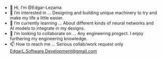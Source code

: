 - 👋 Hi, I’m @Edgar-Lezama
- 👀 I’m interested in ... Designing and building unique machinery to try and make my life a little easier.
- 🌱 I’m currently learning ... About different kinds of neural networks and AI models to integrate in my designs.
- 💞️ I’m looking to collaborate on ... Any engineering progect. I enjoy furthering my engineering knowledge. 
- 📫 How to reach me ... Serious collab/work request only EdgarL.Software.Development@gmail.com 

<!---
Edgar-Lezama/Edgar-Lezama is a ✨ special ✨ repository because its `README.md` (this file) appears on your GitHub profile.
You can click the Preview link to take a look at your changes.
--->
